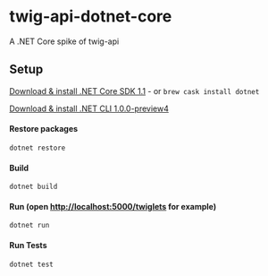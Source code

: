 # twig-api-dotnet-core 
A .NET Core spike of twig-api 

## Setup
[Download & install .NET Core SDK 1.1](https://www.microsoft.com/net/core#macos) - or `brew cask install dotnet`

[Download & install .NET CLI 1.0.0-preview4](https://github.com/dotnet/core/blob/master/release-notes/preview4-download.md)

#### Restore packages
`dotnet restore`

#### Build
`dotnet build`

#### Run (open <http://localhost:5000/twiglets> for example)
`dotnet run`

#### Run Tests
`dotnet test`
